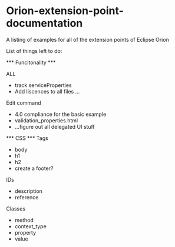 Orion-extension-point-documentation
===================================

A listing of examples for all of the extension points of Eclipse Orion


List of things left to do:

*** Funcitonality  ***

ALL
- track serviceProperties
- Add liscences to all files ...

Edit command
- 4.0 compliance for the basic example
- validation_properties.html
- ...figure out all delegated UI stuff


*** CSS *** 
Tags 
- body
- h1
- h2
- create a footer?

IDs
- description
- reference

Classes
- method
- context_type
- property
- value